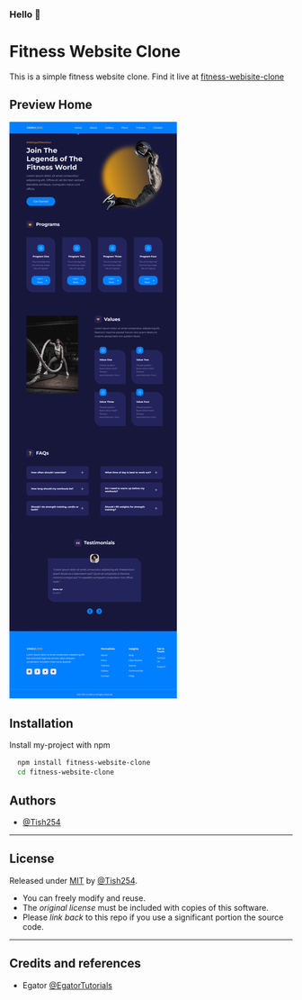 ### Hello :wave:
# Fitness Website Clone

This is a simple fitness website clone. Find it live at [fitness-webisite-clone]()

## Preview Home

![Fitness Website](src/images/fitness-website-clone.png?raw=true)

## Installation

Install my-project with npm

```bash
  npm install fitness-website-clone
  cd fitness-website-clone
```

## Authors

- [@Tish254](https://www.github.com/Tish254)

----

## License

Released under [MIT](/LICENSE) by [@Tish254](https://github.com/Tish254).

- You can freely modify and reuse.
- The _original license_ must be included with copies of this software.
- Please _link back_ to this repo if you use a significant portion the source code.

----

## Credits and references

- Egator [@EgatorTutorials](https://www.youtube.com/c/EGATORTUTORIALS)

